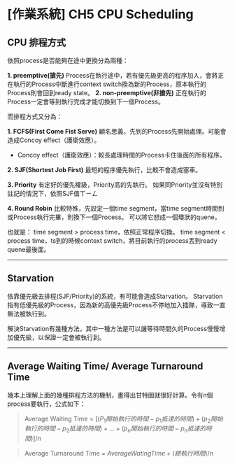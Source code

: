 # [作業系統] CH5 CPU Scheduling 



## CPU 排程方式

依照process是否能夠在途中更換分為兩種：



**1. preemptive(搶先)**
Process在執行途中，若有優先級更高的程序加入，會將正在執行的Process中斷進行context switch換為新的Process，原本執行的Process則會回到ready state。
**2. non-preemptive(非搶先)**
正在執行的Process一定會等到執行完成才能切換到下一個Process。



而排程方式又分為：

**1. FCFS(First Come Fist Serve)**
顧名思義，先到的Process先開始處理。可能會造成Concoy effect（護衛效應）。

* Concoy effect（護衛效應）：較長處理時間的Process卡住後面的所有程序。

**2. SJF(Shortest Job First)**
最短的程序優先執行，比較不會造成塞車。

**3. Priority**
有定好的優先權級，Priority高的先執行。
如果同Priority並沒有特別註記的情況下，依照SJF值ㄒㄧㄥ

**4. Round Robin**
比較特殊，先設定一個time segment，當time segment時間到或Process執行完畢，則換下一個Process。
可以將它想成一個環狀的quene。

也就是：
time segment > process time，依照正常程序切換。
time segment < process time，ts到的時候context switch，將目前執行的process丟到ready quene最後面。


---

## Starvation
依靠優先級去排程(SJF/Priority)的系統，有可能會造成Starvation。
Starvation指有低優先級的Process，因為新的高優先級Process不停地加入插隊，導致一直無法被執行到。

解決Starvation有幾種方法，其中一種方法是可以讓等待時間久的Process慢慢增加優先級，以保證一定會被執行到。

---

## Average Waiting Time/ Average Turnaround Time
幾本上理解上面的幾種排程方法的機制，畫得出甘特圖就很好計算。令有n個process要執行，公式如下：
> Average Waiting Time = $[(P_1開始執行的時間 - p_1抵達的時間) + (p_2開始執行的時間 - p_2抵達的時間) + ... + (p_n開始執行的時間 - p_n抵達的時間)] / n$

> Average Turnaround Time = $Average Wating Time + (總執行時間)/n$
